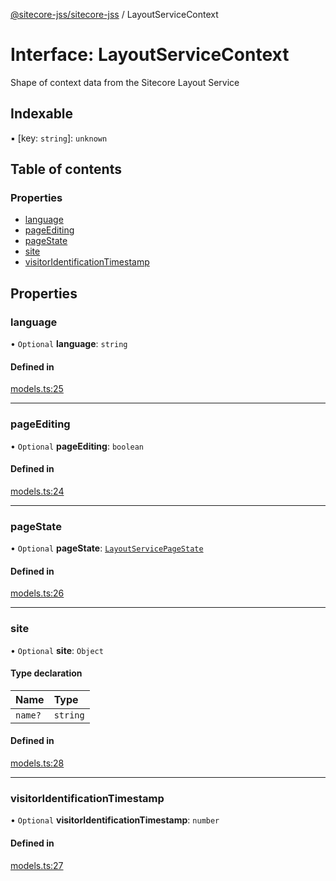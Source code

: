 [@sitecore-jss/sitecore-jss](../README.md) / LayoutServiceContext

# Interface: LayoutServiceContext

Shape of context data from the Sitecore Layout Service

## Indexable

▪ [key: `string`]: `unknown`

## Table of contents

### Properties

- [language](LayoutServiceContext.md#language)
- [pageEditing](LayoutServiceContext.md#pageediting)
- [pageState](LayoutServiceContext.md#pagestate)
- [site](LayoutServiceContext.md#site)
- [visitorIdentificationTimestamp](LayoutServiceContext.md#visitoridentificationtimestamp)

## Properties

### language

• `Optional` **language**: `string`

#### Defined in

[models.ts:25](https://github.com/Sitecore/jss/blob/f5c66a8c/packages/sitecore-jss/src/layout/models.ts#L25)

___

### pageEditing

• `Optional` **pageEditing**: `boolean`

#### Defined in

[models.ts:24](https://github.com/Sitecore/jss/blob/f5c66a8c/packages/sitecore-jss/src/layout/models.ts#L24)

___

### pageState

• `Optional` **pageState**: [`LayoutServicePageState`](../enums/LayoutServicePageState.md)

#### Defined in

[models.ts:26](https://github.com/Sitecore/jss/blob/f5c66a8c/packages/sitecore-jss/src/layout/models.ts#L26)

___

### site

• `Optional` **site**: `Object`

#### Type declaration

| Name | Type |
| :------ | :------ |
| `name?` | `string` |

#### Defined in

[models.ts:28](https://github.com/Sitecore/jss/blob/f5c66a8c/packages/sitecore-jss/src/layout/models.ts#L28)

___

### visitorIdentificationTimestamp

• `Optional` **visitorIdentificationTimestamp**: `number`

#### Defined in

[models.ts:27](https://github.com/Sitecore/jss/blob/f5c66a8c/packages/sitecore-jss/src/layout/models.ts#L27)
